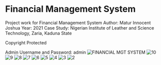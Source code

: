 # Financial Management System
 Project work for Financial Management System
 Author: Matur Innocent Joshua
 Year: 2021
 Case Study: Nigerian Institute of Leather and Science Technology, Zaria, Kaduna State
 
 Copyright Protected

 Admin Username and Password: admin
![FINANCIAL MGT SYSTEM](https://github.com/user-attachments/assets/4319019a-0cb8-4b26-ab74-3a19a37342c4)
![10](https://github.com/user-attachments/assets/4d767984-547f-44ec-9ed7-cbb41e67cb97)
![9](https://github.com/user-attachments/assets/adacdbe0-f60b-4fb1-bb9d-aefb543757e4)
![8](https://github.com/user-attachments/assets/a88cbee4-04c3-4bf9-a457-05d051b5f1b8)
![7](https://github.com/user-attachments/assets/3dd7b0aa-4671-4dbb-b964-87307412daeb)
![6](https://github.com/user-attachments/assets/609192c0-fd9e-4fff-bcf5-4e4cf7db945f)
![5](https://github.com/user-attachments/assets/d8619bac-1f5b-491c-bb1b-9258510d52c2)
![4](https://github.com/user-attachments/assets/6c544251-3cb5-4a70-8d5f-30d4a62ba087)
![3](https://github.com/user-attachments/assets/e0c13092-c899-4e3d-88e9-69ca19cc39ae)
![2](https://github.com/user-attachments/assets/e489bf06-4b25-44f7-97aa-d25c947a6476)

